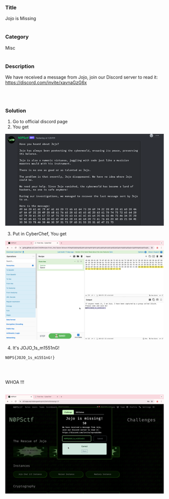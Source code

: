 ### Title

Jojo is Missing
<br><br>


### Category

Misc
<br><br>


### Description
We have received a message from Jojo,
join our Discord server to read it: <br>
https://discord.com/invite/xavnaGzG6x

<br><br>


### Solution

1. Go to official discord page 
2. You get

![1](1.png)

3. Put in CyberChef, You get

![2](2.png)

4. It's JOJO_1s_m1551nG!
```
N0PS{JOJO_1s_m1551nG!}
```
<br><br>


WHOA !!!
<br><br>

![flag](flag.png)